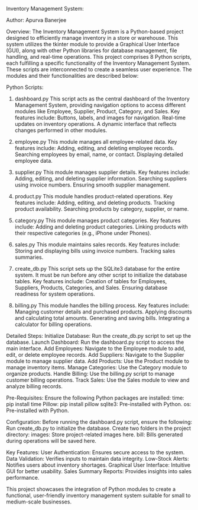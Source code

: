
Inventory Management System: 

Author: Apurva Banerjee

Overview:
The Inventory Management System is a Python-based project designed to efficiently manage inventory in a store or warehouse. This system utilizes the tkinter module to provide a Graphical User Interface (GUI), along with other Python libraries for database management, file handling, and real-time operations.
This project comprises 8 Python scripts, each fulfilling a specific functionality of the Inventory Management System. These scripts are interconnected to create a seamless user experience. The modules and their functionalities are described below:

Python Scripts:


1. dashboard.py
This script acts as the central dashboard of the Inventory Management System, providing navigation options to access different modules like Employee, Supplier, Product, Category, and Sales. Key features include:
Buttons, labels, and images for navigation.
Real-time updates on inventory operations.
A dynamic interface that reflects changes performed in other modules.


2. employee.py
This module manages all employee-related data. Key features include:
Adding, editing, and deleting employee records.
Searching employees by email, name, or contact.
Displaying detailed employee data.

3. supplier.py
This module manages supplier details. Key features include:
Adding, editing, and deleting supplier information.
Searching suppliers using invoice numbers.
Ensuring smooth supplier management.

4. product.py
This module handles product-related operations. Key features include:
Adding, editing, and deleting products.
Tracking product availability.
Searching products by category, supplier, or name.

5. category.py
This module manages product categories. Key features include:
Adding and deleting product categories.
Linking products with their respective categories (e.g., iPhone under Phones).

6. sales.py
This module maintains sales records. Key features include:
Storing and displaying bills using invoice numbers.
Tracking sales summaries.

7. create_db.py
This script sets up the SQLite3 database for the entire system. It must be run before any other script to initialize the database tables. Key features include:
Creation of tables for Employees, Suppliers, Products, Categories, and Sales.
Ensuring database readiness for system operations.

8. billing.py
This module handles the billing process. Key features include:
Managing customer details and purchased products.
Applying discounts and calculating total amounts.
Generating and saving bills.
Integrating a calculator for billing operations.

Detailed Steps:
Initialize Database: Run the create_db.py script to set up the database.
Launch Dashboard: Run the dashboard.py script to access the main interface.
Add Employees: Navigate to the Employee module to add, edit, or delete employee records.
Add Suppliers: Navigate to the Supplier module to manage supplier data.
Add Products: Use the Product module to manage inventory items.
Manage Categories: Use the Category module to organize products.
Handle Billing: Use the billing.py script to manage customer billing operations.
Track Sales: Use the Sales module to view and analyze billing records.

Pre-Requisites:
Ensure the following Python packages are installed:
time: pip install time
Pillow: pip install pillow
sqlite3: Pre-installed with Python.
os: Pre-installed with Python.

Configuration:
Before running the dashboard.py script, ensure the following:
Run create_db.py to initialize the database.
Create two folders in the project directory:
images: Store project-related images here.
bill: Bills generated during operations will be saved here.

Key Features:
User Authentication: Ensures secure access to the system.
Data Validation: Verifies inputs to maintain data integrity.
Low-Stock Alerts: Notifies users about inventory shortages.
Graphical User Interface: Intuitive GUI for better usability.
Sales Summary Reports: Provides insights into sales performance.

This project showcases the integration of Python modules to create a functional, user-friendly inventory management system suitable for small to medium-scale businesses.
